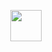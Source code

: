 <p align="center">
  <img style="width: 50px; height: 50px;" src="https://i.pinimg.com/originals/5e/78/af/5e78affab2547d678e4c5458dd931381.gif" />
</p>

<!--
**guillermoap/guillermoap** is a ✨ _special_ ✨ repository because its `README.md` (this file) appears on your GitHub profile.

Here are some ideas to get you started:

- 🔭 I’m currently working on ...
- 🌱 I’m currently learning ...
- 👯 I’m looking to collaborate on ...
- 🤔 I’m looking for help with ...
- 💬 Ask me about ...
- 📫 How to reach me: ...
- 😄 Pronouns: ...
- ⚡ Fun fact: ...
-->
